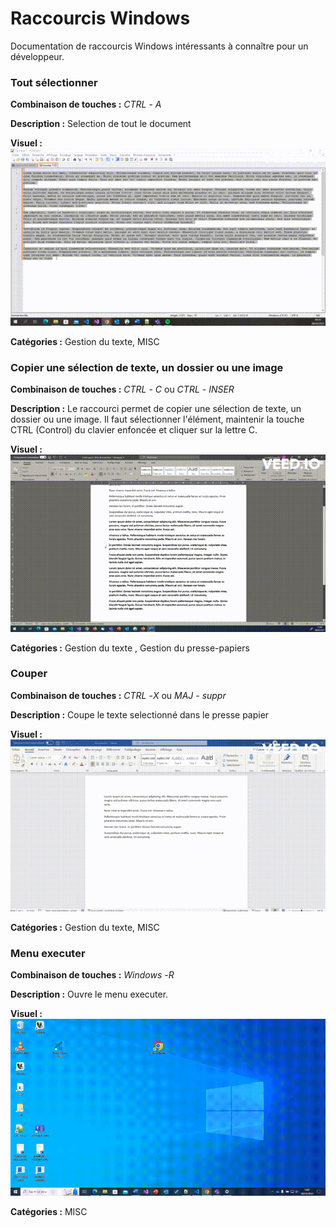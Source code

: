 # Raccourcis Windows

Documentation de raccourcis Windows intéressants à connaître pour un développeur.

### Tout sélectionner

**Combinaison de touches :** *CTRL* - *A*

**Description :** Selection de tout le document

**Visuel :** ![Raccourcis clavier CTRL - A](gifs/CTRL_A.gif)

**Catégories :** Gestion du texte, MISC

### Copier une sélection de texte, un dossier ou une image

**Combinaison de touches :** *CTRL* - *C* ou *CTRL* - *INSER*

**Description :** Le raccourci permet de copier une sélection de texte, un dossier ou une image. Il faut sélectionner l'élément, maintenir la touche CTRL (Control) du clavier enfoncée et cliquer sur la lettre C.

**Visuel :** ![Raccourcis clavier avec Ctrl et Alt](gifs/CTRL_C_OU_CTRL_INSER.gif "Visuel des raccourcis clavier CTRL-C ou CTRL-INSER")

**Catégories :** Gestion du texte , Gestion du presse-papiers

### Couper

**Combinaison de touches :** *CTRL* -*X*  ou *MAJ* - *suppr*

**Description :** Coupe le texte selectionné dans le presse papier

**Visuel :** ![couper](gifs/couper.gif)

**Catégories :** Gestion du texte, MISC

### Menu executer

**Combinaison de touches :** *Windows* -*R*

**Description :** Ouvre le menu executer.

**Visuel :** ![Menu Executer](gifs/windows_r.gif)

**Catégories :**	MISC
